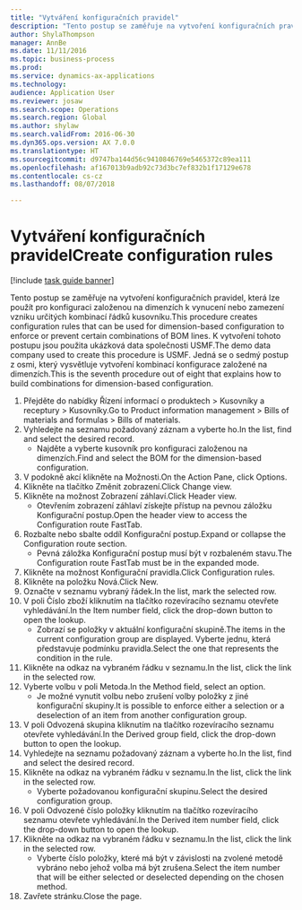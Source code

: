 ```yaml
--- 
title: "Vytváření konfiguračních pravidel"
description: "Tento postup se zaměřuje na vytvoření konfiguračních pravidel, která lze použít pro konfiguraci založenou na dimenzích k vynucení nebo zamezení vzniku určitých kombinací řádků kusovníku."
author: ShylaThompson
manager: AnnBe
ms.date: 11/11/2016
ms.topic: business-process
ms.prod: 
ms.service: dynamics-ax-applications
ms.technology: 
audience: Application User
ms.reviewer: josaw
ms.search.scope: Operations
ms.search.region: Global
ms.author: shylaw
ms.search.validFrom: 2016-06-30
ms.dyn365.ops.version: AX 7.0.0
ms.translationtype: HT
ms.sourcegitcommit: d9747ba144d56c9410846769e5465372c89ea111
ms.openlocfilehash: af167013b9adb92c73d3bc7ef832b1f17129e678
ms.contentlocale: cs-cz
ms.lasthandoff: 08/07/2018

---
```

# <a name="create-configuration-rules"></a><span data-ttu-id="b0980-103">Vytváření konfiguračních pravidel</span><span class="sxs-lookup"><span data-stu-id="b0980-103">Create configuration rules</span></span>

[!include [task guide banner](../../includes/task-guide-banner.md)]

<span data-ttu-id="b0980-104">Tento postup se zaměřuje na vytvoření konfiguračních pravidel, která lze použít pro konfiguraci založenou na dimenzích k vynucení nebo zamezení vzniku určitých kombinací řádků kusovníku.</span><span class="sxs-lookup"><span data-stu-id="b0980-104">This procedure creates configuration rules that can be used for dimension-based configuration to enforce or prevent certain combinations of BOM lines.</span></span> <span data-ttu-id="b0980-105">K vytvoření tohoto postupu jsou použita ukázková data společnosti USMF.</span><span class="sxs-lookup"><span data-stu-id="b0980-105">The demo data company used to create this procedure is USMF.</span></span> <span data-ttu-id="b0980-106">Jedná se o sedmý postup z osmi, který vysvětluje vytvoření kombinací konfigurace založené na dimenzích.</span><span class="sxs-lookup"><span data-stu-id="b0980-106">This is the seventh procedure out of eight that explains how to build combinations for dimension-based configuration.</span></span>

1. <span data-ttu-id="b0980-107">Přejděte do nabídky Řízení informací o produktech > Kusovníky a receptury > Kusovníky.</span><span class="sxs-lookup"><span data-stu-id="b0980-107">Go to Product information management > Bills of materials and formulas > Bills of materials.</span></span>
2. <span data-ttu-id="b0980-108">Vyhledejte na seznamu požadovaný záznam a vyberte ho.</span><span class="sxs-lookup"><span data-stu-id="b0980-108">In the list, find and select the desired record.</span></span>
    * <span data-ttu-id="b0980-109">Najděte a vyberte kusovník pro konfiguraci založenou na dimenzích.</span><span class="sxs-lookup"><span data-stu-id="b0980-109">Find and select the BOM for the dimension-based configuration.</span></span>  
3. <span data-ttu-id="b0980-110">V podokně akcí klikněte na Možnosti.</span><span class="sxs-lookup"><span data-stu-id="b0980-110">On the Action Pane, click Options.</span></span>
4. <span data-ttu-id="b0980-111">Klikněte na tlačítko Změnit zobrazení.</span><span class="sxs-lookup"><span data-stu-id="b0980-111">Click Change view.</span></span>
5. <span data-ttu-id="b0980-112">Klikněte na možnost Zobrazení záhlaví.</span><span class="sxs-lookup"><span data-stu-id="b0980-112">Click Header view.</span></span>
    * <span data-ttu-id="b0980-113">Otevřením zobrazení záhlaví získejte přístup na pevnou záložku Konfigurační postup.</span><span class="sxs-lookup"><span data-stu-id="b0980-113">Open the header view to access the Configuration route FastTab.</span></span>  
6. <span data-ttu-id="b0980-114">Rozbalte nebo sbalte oddíl Konfigurační postup.</span><span class="sxs-lookup"><span data-stu-id="b0980-114">Expand or collapse the Configuration route section.</span></span>
    * <span data-ttu-id="b0980-115">Pevná záložka Konfigurační postup musí být v rozbaleném stavu.</span><span class="sxs-lookup"><span data-stu-id="b0980-115">The Configuration route FastTab must be in the expanded mode.</span></span>  
7. <span data-ttu-id="b0980-116">Klikněte na možnost Konfigurační pravidla.</span><span class="sxs-lookup"><span data-stu-id="b0980-116">Click Configuration rules.</span></span>
8. <span data-ttu-id="b0980-117">Klikněte na položku Nová.</span><span class="sxs-lookup"><span data-stu-id="b0980-117">Click New.</span></span>
9. <span data-ttu-id="b0980-118">Označte v seznamu vybraný řádek.</span><span class="sxs-lookup"><span data-stu-id="b0980-118">In the list, mark the selected row.</span></span>
10. <span data-ttu-id="b0980-119">V poli Číslo zboží kliknutím na tlačítko rozevíracího seznamu otevřete vyhledávání.</span><span class="sxs-lookup"><span data-stu-id="b0980-119">In the Item number field, click the drop-down button to open the lookup.</span></span>
    * <span data-ttu-id="b0980-120">Zobrazí se položky v aktuální konfigurační skupině.</span><span class="sxs-lookup"><span data-stu-id="b0980-120">The items in the current configuration group are displayed.</span></span> <span data-ttu-id="b0980-121">Vyberte jednu, která představuje podmínku pravidla.</span><span class="sxs-lookup"><span data-stu-id="b0980-121">Select the one that represents the condition in the rule.</span></span>  
11. <span data-ttu-id="b0980-122">Klikněte na odkaz na vybraném řádku v seznamu.</span><span class="sxs-lookup"><span data-stu-id="b0980-122">In the list, click the link in the selected row.</span></span>
12. <span data-ttu-id="b0980-123">Vyberte volbu v poli Metoda.</span><span class="sxs-lookup"><span data-stu-id="b0980-123">In the Method field, select an option.</span></span>
    * <span data-ttu-id="b0980-124">Je možné vynutit volbu nebo zrušení volby položky z jiné konfigurační skupiny.</span><span class="sxs-lookup"><span data-stu-id="b0980-124">It is possible to enforce either a selection or a deselection of an item from another configuration group.</span></span>  
13. <span data-ttu-id="b0980-125">V poli Odvozená skupina kliknutím na tlačítko rozevíracího seznamu otevřete vyhledávání.</span><span class="sxs-lookup"><span data-stu-id="b0980-125">In the Derived group field, click the drop-down button to open the lookup.</span></span>
14. <span data-ttu-id="b0980-126">Vyhledejte na seznamu požadovaný záznam a vyberte ho.</span><span class="sxs-lookup"><span data-stu-id="b0980-126">In the list, find and select the desired record.</span></span>
15. <span data-ttu-id="b0980-127">Klikněte na odkaz na vybraném řádku v seznamu.</span><span class="sxs-lookup"><span data-stu-id="b0980-127">In the list, click the link in the selected row.</span></span>
    * <span data-ttu-id="b0980-128">Vyberte požadovanou konfigurační skupinu.</span><span class="sxs-lookup"><span data-stu-id="b0980-128">Select the desired configuration group.</span></span>  
16. <span data-ttu-id="b0980-129">V poli Odvozené číslo položky kliknutím na tlačítko rozevíracího seznamu otevřete vyhledávání.</span><span class="sxs-lookup"><span data-stu-id="b0980-129">In the Derived item number field, click the drop-down button to open the lookup.</span></span>
17. <span data-ttu-id="b0980-130">Klikněte na odkaz na vybraném řádku v seznamu.</span><span class="sxs-lookup"><span data-stu-id="b0980-130">In the list, click the link in the selected row.</span></span>
    * <span data-ttu-id="b0980-131">Vyberte číslo položky, které má být v závislosti na zvolené metodě vybráno nebo jehož volba má být zrušena.</span><span class="sxs-lookup"><span data-stu-id="b0980-131">Select the item number that will be either selected or deselected depending on the chosen method.</span></span>  
18. <span data-ttu-id="b0980-132">Zavřete stránku.</span><span class="sxs-lookup"><span data-stu-id="b0980-132">Close the page.</span></span>


